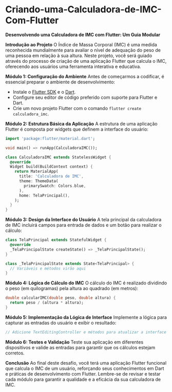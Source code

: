 # Criando-uma-Calculadora-de-IMC-Com-Flutter

**Desenvolvendo uma Calculadora de IMC com Flutter: Um Guia Modular**

**Introdução ao Projeto**
O Índice de Massa Corporal (IMC) é uma medida reconhecida mundialmente para avaliar o nível de adequação do peso de uma pessoa em relação à sua altura. Neste projeto, você será guiado através do processo de criação de uma aplicação Flutter que calcula o IMC, oferecendo aos usuários uma ferramenta interativa e educativa.

**Módulo 1: Configuração do Ambiente**
Antes de começarmos a codificar, é essencial preparar o ambiente de desenvolvimento:
- Instale o [Flutter SDK](https://flutter.dev/docs/get-started/install) e o [Dart](https://dart.dev/get-dart).
- Configure seu editor de código preferido com suporte para Flutter e Dart.
- Crie um novo projeto Flutter com o comando `flutter create calculadora_imc`.

**Módulo 2: Estrutura Básica da Aplicação**
A estrutura de uma aplicação Flutter é composta por widgets que definem a interface do usuário:
```dart
import 'package:flutter/material.dart';

void main() => runApp(CalculadoraIMC());

class CalculadoraIMC extends StatelessWidget {
  @override
  Widget build(BuildContext context) {
    return MaterialApp(
      title: 'Calculadora de IMC',
      theme: ThemeData(
        primarySwatch: Colors.blue,
      ),
      home: TelaPrincipal(),
    );
  }
}
```

**Módulo 3: Design da Interface do Usuário**
A tela principal da calculadora de IMC incluirá campos para entrada de dados e um botão para realizar o cálculo:
```dart
class TelaPrincipal extends StatefulWidget {
  @override
  _TelaPrincipalState createState() => _TelaPrincipalState();
}

class _TelaPrincipalState extends State<TelaPrincipal> {
  // Variáveis e métodos virão aqui
}
```

**Módulo 4: Lógica de Cálculo do IMC**
O cálculo do IMC é realizado dividindo o peso (em quilogramas) pela altura ao quadrado (em metros):
```dart
double calcularIMC(double peso, double altura) {
  return peso / (altura * altura);
}
```

**Módulo 5: Implementação da Lógica de Interface**
Implemente a lógica para capturar as entradas do usuário e exibir o resultado:
```dart
// Adicione TextEditingController e métodos para atualizar a interface aqui
```

**Módulo 6: Testes e Validação**
Teste sua aplicação em diferentes dispositivos e valide as entradas para garantir que os cálculos estejam corretos.

**Conclusão**
Ao final deste desafio, você terá uma aplicação Flutter funcional que calcula o IMC de um usuário, reforçando seus conhecimentos em Dart e práticas de desenvolvimento com Flutter. Lembre-se de revisar e testar cada módulo para garantir a qualidade e a eficácia da sua calculadora de IMC.
